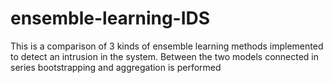 # ensemble-learning-IDS
This is a comparison of 3 kinds of ensemble learning methods implemented to detect an intrusion in the system. Between the two models connected in series bootstrapping and aggregation is performed

